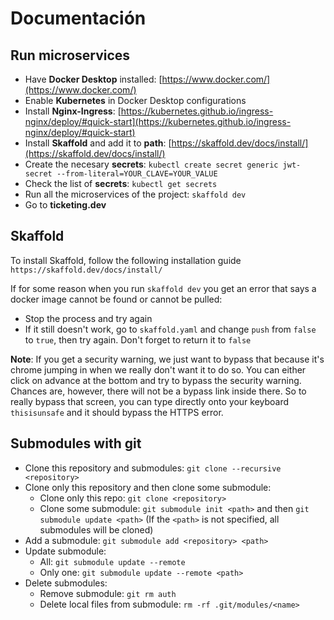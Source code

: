 # Documentación

## Run microservices
- Have __Docker Desktop__ installed: [https://www.docker.com/](https://www.docker.com/)
- Enable __Kubernetes__ in Docker Desktop configurations
- Install __Nginx-Ingress__: [https://kubernetes.github.io/ingress-nginx/deploy/#quick-start](https://kubernetes.github.io/ingress-nginx/deploy/#quick-start)
- Install __Skaffold__ and add it to __path__: [https://skaffold.dev/docs/install/](https://skaffold.dev/docs/install/)
- Create the necesary __secrets__: `kubectl create secret generic jwt-secret --from-literal=YOUR_CLAVE=YOUR_VALUE`
- Check the list of __secrets__: `kubectl get secrets`
- Run all the microservices of the project: `skaffold dev`
- Go to __ticketing.dev__

## Skaffold
To install Skaffold, follow the following installation guide `https://skaffold.dev/docs/install/`

If for some reason when you run `skaffold dev` you get an error that says a docker image cannot be found or cannot be pulled:
- Stop the process and try again
- If it still doesn't work, go to `skaffold.yaml` and change `push` from `false` to `true`, then try again. Don't forget to return it to `false`

__Note__: If you get a security warning, we just want to bypass that because it's chrome jumping in when we really don't want it to do so. You can either click on advance at the bottom and try to bypass the security warning. Chances are, however, there will not be a bypass link inside there. So to really bypass that screen, you can type directly onto your keyboard `thisisunsafe` and it should bypass the HTTPS error.

## Submodules with git
- Clone this repository and submodules: `git clone --recursive <repository>`
- Clone only this repository and then clone some submodule:
  - Clone only this repo: `git clone <repository>`
  - Clone some submodule: `git submodule init <path>` and then `git submodule update <path>` (If the `<path>` is not specified, all submodules will be cloned)
- Add a submodule: `git submodule add <repository> <path>`
- Update submodule: 
  - All: `git submodule update --remote`
  - Only one: `git submodule update --remote <path>`
- Delete submodules:
  - Remove submodule: `git rm auth`
  - Delete local files from submodule: `rm -rf .git/modules/<name>`
